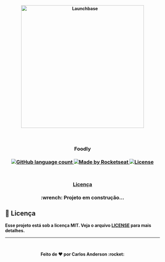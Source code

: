 <h4 align="center">
    <img alt="Launchbase" src="https://rocketseat-cdn.s3-sa-east-1.amazonaws.com/bootcamp-launchbase.png" width="400px" />
</h4>

<br>

<h3 align="center"> Foodly <h3>

<p align="center">
  <a href="">
    <img alt="GitHub language count" src="https://img.shields.io/github/languages/count/karlscode/Be-The-Hero?color=%23F7DF1E">
  </a>

  <a href="https://rocketseat.com.br">
    <img alt="Made by Rocketseat" src="https://img.shields.io/badge/made%20by-Rocketseat-%23F7DF1E">
  </a>

  <a href="https://opensource.org/licenses/MIT">
    <img alt="License" src="https://img.shields.io/badge/license-MIT-%23F7DF1E">
  </a>

</p>

<br>

<p align="center">
  <!-- <a href="#iniciando-com-front-end-rocket">Front-end</a>&nbsp;&nbsp;&nbsp;|&nbsp;&nbsp;&nbsp;
  <a href="#iniciando-no-back-end-rocket">Back-end</a>&nbsp;&nbsp;&nbsp;|&nbsp;&nbsp;&nbsp;
  <a href="#-e-agora">E agora</a>&nbsp;&nbsp;&nbsp;|&nbsp;&nbsp;&nbsp; -->
  <a href="#memo-licença">Licença</a>
</p>

<!-- ## Iniciando com front-end :rocket:

Neste módulo foram abordados diversos tópicos relacionados a front-end, sendo eles:

- A diferença entre Back-end e Front-end
- Conceitos iniciais de HTML e CSS
- Estrutura HTML
- Espaçamento com CSS Grid Layout
- Seleção e Manipulação dos elementos da DOM com Javascript

## Iniciando no Back-end :rocket:

No módulo de Back-end no fomos introduzidos ao `nodejs` e `npm` para fazer a instalação de alguns pacotes que foram utilizadas nesse módulo.

- `Express` para a criação do servidor e rotas
- `Nodemon` para monitoramento dos arquivos e evitar o reinício manual do servidor
- `Nunjucks` como template engine para um front-end mais dinâmico
- `Docker` definindo características do ambiente, executando container com NodeJS e inicializando Nodemon
- `Docker Compose` orquestrando e compartilhando arquivos entre host e container

## 🤔 E agora? 

Como objetivo pessoal, não dou este projeto como finalizado. Aplicarei neste, melhorias ao longo da minha evolução como desenvolvedor. -->

<h3 align="center"> :wrench: <strong>Projeto em construção...</h3>

## :memo: Licença

Esse projeto está sob a licença MIT. Veja o arquivo [LICENSE](LICENSE.md) para mais detalhes.
<br>

---
<br>
<p align="center">Feito de ❤️ por <strong>Carlos Anderson :rocket: </p>
